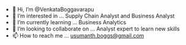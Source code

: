 - 👋 Hi, I’m @VenkataBoggavarapu
- 👀 I’m interested in ... Supply Chain Analyst and Business Analyst
- 🌱 I’m currently learning ... Business Analytics
- 💞️ I’m looking to collaborate on ... Analyst expert to learn new skills
- 📫 How to reach me ... usumanth.boggs@gmail.com

<!---
VenkataBoggavarapu/VenkataBoggavarapu is a ✨ special ✨ repository because its `README.md` (this file) appears on your GitHub profile.
You can click the Preview link to take a look at your changes.
--->
